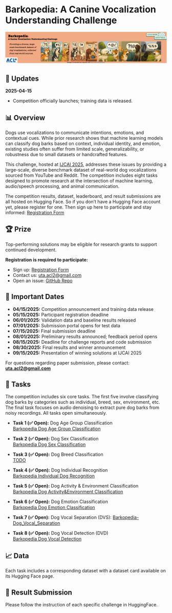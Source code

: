 # Barkopedia: A Canine Vocalization Understanding Challenge <!-- omit from toc -->

<img src="../static/images/overall_banner.png" width="900px">

## 📣 Updates

**2025-04-15**  
- Competition officially launches; training data is released.

## 📊 Overview

Dogs use vocalizations to communicate intentions, emotions, and contextual cues. While prior research shows that machine learning models can classify dog barks based on context, individual identity, and emotion, existing studies often suffer from limited scale, generalizability, or robustness due to small datasets or handcrafted features.

This challenge, hosted at [IJCAI 2025](https://2025.ijcai.org/), addresses these issues by providing a large-scale, diverse benchmark dataset of real-world dog vocalizations sourced from YouTube and Reddit. The competition includes eight tasks designed to promote research at the intersection of machine learning, audio/speech processing, and animal communication.

The competition results, dataset, leaderboard, and result submissions are all hosted on Hugging Face. So if you don’t have a Hugging Face account yet, please register for one. Then sign up here to participate and stay informed: [Registration Form](https://forms.office.com/r/0ZmFjYnW2p)

<!-- ## 🥇 Detailed Leaderboard
[Public Leaderboard](https://safe-challenge-leaderboard-public.hf.space)
<iframe
	src="https://safe-challenge-leaderboard-public.hf.space"
	frameborder="0"
	width="850"
	height="450"
></iframe> 
-->

## 🏆 Prize

Top-performing solutions may be eligible for research grants to support continued development.

**Registration is required to participate:**
- Sign up: [Registration Form](https://forms.office.com/r/0ZmFjYnW2p)
- Contact us: uta.acl2@gmail.com
- Open an issue: [GitHub Repo](https://github.com/uta-acl2/Barkopedia)

## 📜 Important Dates

- **04/15/2025:** Competition announcement and training data release  
- **05/15/2025:** Participant registration deadline  
- **06/01/2025:** Validation data and baseline results released  
- **07/01/2025:** Submission portal opens for test data  
- **07/15/2025:** Final submission deadline  
- **08/01/2025:** Preliminary results announced; feedback period opens  
- **08/15/2025:** Deadline for challenge reports and code submission  
- **08/30/2025:** Final results and winner announcement  
- **09/15/2025:** Presentation of winning solutions at IJCAI 2025

For questions regarding paper submission, please contact: **uta.acl2@gmail.com**

## 📝 Tasks

The competition includes six core tasks. The first five involve classifying dog barks by categories such as individual, breed, sex, environment, etc. The final task focuses on audio denoising to extract pure dog barks from noisy recordings. All tasks open simultaneously.

- **Task 1 (✅ Open):** Dog Age Group Classification  
  [Barkopedia Dog Age Group Classification](https://huggingface.co/spaces/ArlingtonCL2/BarkopediaTask11DogAgeGroupClassification)

- **Task 2 (✅ Open):** Dog Sex Classification  
  [Barkopedia Dog Sex Classification](https://huggingface.co/spaces/ArlingtonCL2/BarkopediaDogSexClassification)

- **Task 3 (✅ Open):** Dog Breed Classification  
  [TODO](https://huggingface.co/spaces/ArlingtonCL2/BarkopediaTask11DogAgeGroupClassification)

- **Task 4 (✅ Open):** Dog Individual Recognition  
  [Barkopedia Individual Dog Recognition](https://huggingface.co/spaces/ArlingtonCL2/BarkopediaTask2IndividualDogRecognition)

- **Task 5 (✅ Open):** Dog Activity & Environment Classification  
  [Barkopedia Dog Activity&Environment Classification](https://huggingface.co/spaces/ArlingtonCL2/BarkopediaTask3DogActivityEnvironmentClassification)

- **Task 6 (✅ Open):** Dog Emotion Classification  
  [Barkopedia Dog Emotion Classification](https://huggingface.co/spaces/ArlingtonCL2/BarkopediaDogEmotionClassification)

- **Task 7 (✅ Open):** Dog Vocal Separation (DVS):
  [Barkopedia-Dog_Vocal_Separation](https://huggingface.co/spaces/ArlingtonCL2/Barkopedia-Dog_Vocal_Separation)

- **Task 8 (✅ Open):** Dog Vocal Detection (DVD)  
  [Barkopedia Dog Vocal Detection](https://huggingface.co/spaces/ArlingtonCL2/BarkopediaDogVocalDetectionChallenge)

## 📈 Data

Each task includes a corresponding dataset with a dataset card available on its Hugging Face page.

## 🤖 Result Submission

Please follow the instruction of each specific challenge in HuggingFace.

